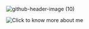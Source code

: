 ![github-header-image (10)](https://github.com/prashanti-ps/prashanti-ps/assets/78148121/ac154cc0-35ec-4e99-b195-6435b45565a8)

![Click to know more about me](https://prashanti-ps-portfolio.my.canva.site/)
